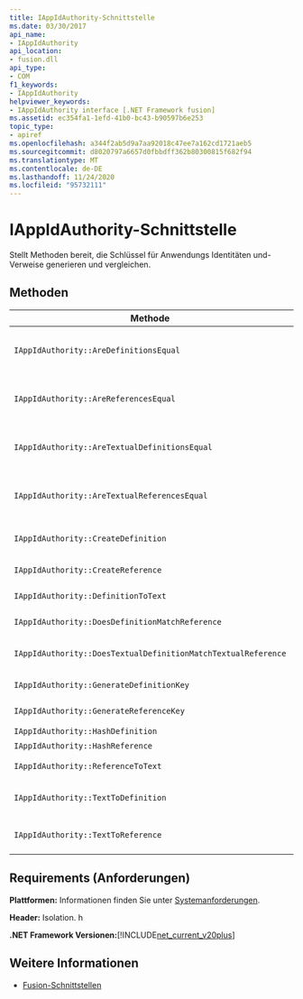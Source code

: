 ```yaml
---
title: IAppIdAuthority-Schnittstelle
ms.date: 03/30/2017
api_name:
- IAppIdAuthority
api_location:
- fusion.dll
api_type:
- COM
f1_keywords:
- IAppIdAuthority
helpviewer_keywords:
- IAppIdAuthority interface [.NET Framework fusion]
ms.assetid: ec354fa1-1efd-41b0-bc43-b90597b6e253
topic_type:
- apiref
ms.openlocfilehash: a344f2ab5d9a7aa92018c47ee7a162cd1721aeb5
ms.sourcegitcommit: d8020797a6657d0fbbdff362b80300815f682f94
ms.translationtype: MT
ms.contentlocale: de-DE
ms.lasthandoff: 11/24/2020
ms.locfileid: "95732111"
---
```

# <a name="iappidauthority-interface"></a>IAppIdAuthority-Schnittstelle

Stellt Methoden bereit, die Schlüssel für Anwendungs Identitäten und-Verweise generieren und vergleichen.  
  
## <a name="methods"></a>Methoden  
  
|Methode|BESCHREIBUNG|  
|------------|-----------------|  
|`IAppIdAuthority::AreDefinitionsEqual`|Ruft einen Wert ab, der angibt, ob die beiden angegebenen [IDefinitionAppId](idefinitionappid-interface.md) -Instanzen gleich sind. Sie können den Flagwert IAPPIDAUTHORITY_ARE_DEFINITIONS_EQUAL_FLAG_IGNORE_VERSION übergeben, um die jeweiligen Versionsinformationen zu ignorieren.|  
|`IAppIdAuthority::AreReferencesEqual`|Ruft einen Wert ab, der angibt, ob die beiden angegebenen [IReferenceAppId](ireferenceappid-interface.md) -Instanzen gleich sind. Sie können den Flagwert IAPPIDAUTHORITY_ARE_REFERENCES_EQUAL_FLAG_IGNORE_VERSION übergeben, um die jeweiligen Versionsinformationen zu ignorieren.|  
|`IAppIdAuthority::AreTextualDefinitionsEqual`|Ruft einen Wert ab, der angibt, ob die beiden angegebenen Zeichen folgen Definitionen gleich sind. Sie können den Flagwert IAPPIDAUTHORITY_ARE_DEFINITIONS_EQUAL_FLAG_IGNORE_VERSION übergeben, um die jeweiligen Versionsinformationen zu ignorieren.|  
|`IAppIdAuthority::AreTextualReferencesEqual`|Ruft einen Wert ab, der angibt, ob die beiden angegebenen Zeichen folgen Verweise gleich sind. Sie können den Flagwert IAPPIDAUTHORITY_ARE_REFERENCES_EQUAL_FLAG_IGNORE_VERSION übergeben, um die jeweiligen Versionsinformationen zu ignorieren.|  
|`IAppIdAuthority::CreateDefinition`|Ruft einen Schnittstellen Zeiger auf eine neu generierte- `IDefinitionAppId` Instanz ab, die die Assembly im aktuellen Bereich darstellt.|  
|`IAppIdAuthority::CreateReference`|Ruft einen Schnittstellen Zeiger auf eine neu erstellte ab `IReferenceAppId` , die die Assembly im aktuellen Bereich darstellt.|  
|`IAppIdAuthority::DefinitionToText`|Ruft `IDefinitionAppId` mithilfe der angegebenen Flagwerte eine Zeichen folgen Version des angegebenen ab.|  
|`IAppIdAuthority::DoesDefinitionMatchReference`|Ruft einen Wert ab, der angibt, ob der angegebene `IDefinitionAppId` und `IReferenceAppId` die gleiche Assembly darstellen.|  
|`IAppIdAuthority::DoesTextualDefinitionMatchTextualReference`|Ruft einen Wert ab, der angibt, ob die angegebene Definitions Zeichenfolge und die Verweis Zeichenfolge dieselbe Assembly darstellen.|  
|`IAppIdAuthority::GenerateDefinitionKey`|Ruft einen Zeichen folgen Schlüssel ab, der die angegebene- `IDefinitionAppId` Instanz darstellt.|  
|`IAppIdAuthority::GenerateReferenceKey`|Ruft einen Zeichen folgen Schlüssel ab, der die angegebene- `IReferenceAppId` Instanz darstellt.|  
|`IAppIdAuthority::HashDefinition`|Ruft einen Hashwert für die angegebene- `IDefinitionAppId` Instanz ab.|  
|`IAppIdAuthority::HashReference`|Ruft einen Hashwert für die angegebene- `IReferenceAppId` Instanz ab.|  
|`IAppIdAuthority::ReferenceToText`|Ruft `IReferenceAppId` mithilfe der angegebenen Flagwerte eine Zeichen folgen Version des angegebenen ab.|  
|`IAppIdAuthority::TextToDefinition`|Ruft einen Schnittstellen Zeiger auf eine- `IDefinitionAppId` Instanz ab, die die Assembly darstellt, auf die vom angegebenen Zeichen folgen Schlüssel verwiesen wird.|  
|`IAppIdAuthority::TextToReference`|Ruft einen Schnittstellen Zeiger auf eine- `IReferenceAppId` Instanz ab, die die Assembly darstellt, auf die vom angegebenen Zeichen folgen Schlüssel verwiesen wird.|  
  
## <a name="requirements"></a>Requirements (Anforderungen)  

 **Plattformen:** Informationen finden Sie unter [Systemanforderungen](../../get-started/system-requirements.md).  
  
 **Header:** Isolation. h  
  
 **.NET Framework Versionen:**[!INCLUDE[net_current_v20plus](../../../../includes/net-current-v20plus-md.md)]  
  
## <a name="see-also"></a>Weitere Informationen

- [Fusion-Schnittstellen](fusion-interfaces.md)
